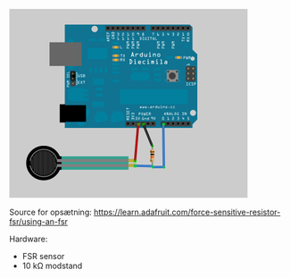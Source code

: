 ![alt text](https://github.com/DDlabAU/2EZArduino/blob/master/FSR/fsr-ops%C3%A6tning.png "Opsætning")

Source for opsætning: https://learn.adafruit.com/force-sensitive-resistor-fsr/using-an-fsr

Hardware:
- FSR sensor
- 10 kΩ modstand
